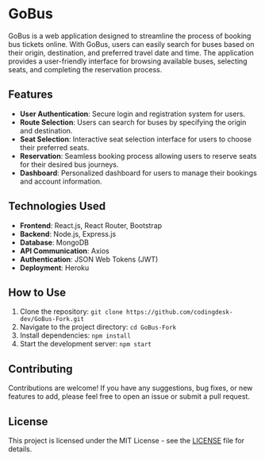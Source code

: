 # GoBus

GoBus is a web application designed to streamline the process of booking bus tickets online. With GoBus, users can easily search for buses based on their origin, destination, and preferred travel date and time. The application provides a user-friendly interface for browsing available buses, selecting seats, and completing the reservation process.

## Features

- **User Authentication**: Secure login and registration system for users.
- **Route Selection**: Users can search for buses by specifying the origin and destination.
- **Seat Selection**: Interactive seat selection interface for users to choose their preferred seats.
- **Reservation**: Seamless booking process allowing users to reserve seats for their desired bus journeys.
- **Dashboard**: Personalized dashboard for users to manage their bookings and account information.

## Technologies Used

- **Frontend**: React.js, React Router, Bootstrap
- **Backend**: Node.js, Express.js
- **Database**: MongoDB
- **API Communication**: Axios
- **Authentication**: JSON Web Tokens (JWT)
- **Deployment**: Heroku

## How to Use

1. Clone the repository: `git clone https://github.com/codingdesk-dev/GoBus-Fork.git`
2. Navigate to the project directory: `cd GoBus-Fork`
3. Install dependencies: `npm install`
4. Start the development server: `npm start`

## Contributing

Contributions are welcome! If you have any suggestions, bug fixes, or new features to add, please feel free to open an issue or submit a pull request.

## License

This project is licensed under the MIT License - see the [LICENSE](LICENSE) file for details.
